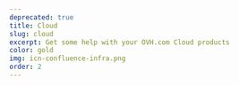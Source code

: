 ```yaml
---
deprecated: true
title: Cloud
slug: cloud
excerpt: Get some help with your OVH.com Cloud products
color: gold
img: icn-confluence-infra.png
order: 2
---
```


